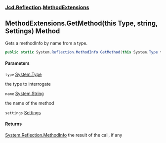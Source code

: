 ### [Jcd.Reflection](Jcd.Reflection.md 'Jcd.Reflection').[MethodExtensions](MethodExtensions.md 'Jcd.Reflection.MethodExtensions')

## MethodExtensions.GetMethod(this Type, string, Settings) Method

Gets a methodInfo by name from a type.

```csharp
public static System.Reflection.MethodInfo GetMethod(this System.Type type, string name, Jcd.Reflection.MethodInfoEnumerator.Settings settings);
```
#### Parameters

<a name='Jcd.Reflection.MethodExtensions.GetMethod(thisSystem.Type,string,Jcd.Reflection.MethodInfoEnumerator.Settings).type'></a>

`type` [System.Type](https://docs.microsoft.com/en-us/dotnet/api/System.Type 'System.Type')

the type to interrogate

<a name='Jcd.Reflection.MethodExtensions.GetMethod(thisSystem.Type,string,Jcd.Reflection.MethodInfoEnumerator.Settings).name'></a>

`name` [System.String](https://docs.microsoft.com/en-us/dotnet/api/System.String 'System.String')

the name of the method

<a name='Jcd.Reflection.MethodExtensions.GetMethod(thisSystem.Type,string,Jcd.Reflection.MethodInfoEnumerator.Settings).settings'></a>

`settings` [Settings](MethodInfoEnumerator.Settings.md 'Jcd.Reflection.MethodInfoEnumerator.Settings')

#### Returns

[System.Reflection.MethodInfo](https://docs.microsoft.com/en-us/dotnet/api/System.Reflection.MethodInfo 'System.Reflection.MethodInfo')
the result of the call, if any